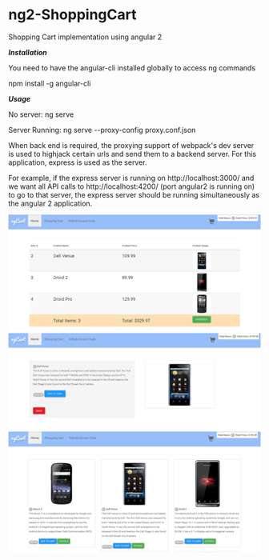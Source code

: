 # ng2-ShoppingCart
Shopping Cart implementation using angular 2

***Installation***

You need to have the angular-cli installed globally to access ng commands

npm install -g angular-cli

***Usage***

No server: ng serve

Server Running: ng serve --proxy-config proxy.conf.json

When back end is required, the proxying support of webpack's dev server is used to highjack certain urls and send them to a backend server. For this application, express is used as the server.

For example, if the express server is running on http://localhost:3000/ and we want all API calls to http://localhost:4200/ (port angular2 is running on) to go to that server, the express server should be running simultaneously as the angular 2 application.

![Alt text](/screenshots/cart.PNG?raw=true "Optional Title")
![Alt text](/screenshots/details.PNG?raw=true "Optional Title")
![Alt text](/screenshots/main.PNG?raw=true "Optional Title")
